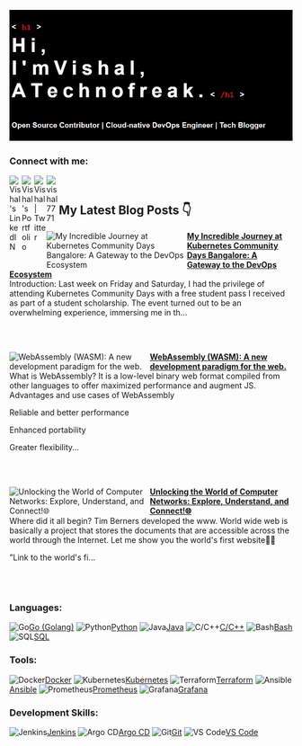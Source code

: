 ![Intro](https://github.com/VishalPraneeth/VishalPraneeth/blob/main/Gif%20GitHub%20profile.gif)



<h3 align="left">Connect with me:</h3>

<a href="https://www.linkedin.com/in/vishal-m-67920524b/">
  <img align="left" alt="Vishal's LinkedIN" width="22px" src="https://cdn.jsdelivr.net/npm/simple-icons@v3/icons/linkedin.svg" />
</a>
<a href="https://vishal-m.netlify.app/">
  <img align="left" alt="Vishal's Portfolio" width="22px" src="https://cdn.jsdelivr.net/npm/simple-icons@3.13.0/icons/googleearth.svg" />
</a>
<a href="https://twitter.com/VishalPraneeth">
  <img align="left" alt="Vishal | Twitter" width="22px" src="https://cdn.jsdelivr.net/npm/simple-icons@v3/icons/twitter.svg" />
</a>

<a href="https://vishal7771.hashnode.dev/" ><img align="left" src="https://cdn.jsdelivr.net/npm/simple-icons@3.13.0/icons/hashnode.svg" alt="vishal7771"  width="22px" /></a>

<br/>

## My Latest Blog Posts 👇
<!-- HASHNODE_BLOG:START -->
<p align="left">
<a href="https://vishal7771.hashnode.dev//my-incredible-journey-at-kubernetes-community-days-bangalore-a-gateway-to-the-devops-ecosystem" title="My Incredible Journey at Kubernetes Community Days Bangalore: A Gateway to the DevOps Ecosystem"><img src="https://cdn.hashnode.com/res/hashnode/image/upload/v1686054374567/b4796059-ec96-4b9b-8b8a-714ffc80ff1f.jpeg" alt="My Incredible Journey at Kubernetes Community Days Bangalore: A Gateway to the DevOps Ecosystem" width="250px" align="left" /></a>
<a href="https://vishal7771.hashnode.dev//my-incredible-journey-at-kubernetes-community-days-bangalore-a-gateway-to-the-devops-ecosystem" title="My Incredible Journey at Kubernetes Community Days Bangalore: A Gateway to the DevOps Ecosystem"><strong>My Incredible Journey at Kubernetes Community Days Bangalore: A Gateway to the DevOps Ecosystem</strong></a>
<br/> Introduction:
Last week on Friday and Saturday, I had the privilege of attending Kubernetes Community Days with a free student pass I received as part of a student scholarship. The event turned out to be an overwhelming experience, immersing me in th... </p> <br/> <br/>
<p align="left">
<a href="https://vishal7771.hashnode.dev//webassembly-wasm-a-new-development-paradigm-for-the-web" title="WebAssembly (WASM): A new development paradigm for the web."><img src="https://cdn.hashnode.com/res/hashnode/image/upload/v1685258483654/e794bc7c-a482-4d9b-bbe1-f991cc0f2892.png" alt="WebAssembly (WASM): A new development paradigm for the web." width="250px" align="left" /></a>
<a href="https://vishal7771.hashnode.dev//webassembly-wasm-a-new-development-paradigm-for-the-web" title="WebAssembly (WASM): A new development paradigm for the web."><strong>WebAssembly (WASM): A new development paradigm for the web.</strong></a>
<br/> What is WebAssembly?
It is a low-level binary web format compiled from other languages to offer maximized performance and augment JS.
Advantages and use cases of WebAssembly


Reliable and better performance

Enhanced portability

Greater flexibility... </p> <br/> <br/>
<p align="left">
<a href="https://vishal7771.hashnode.dev//unlocking-the-world-of-computer-networks-explore-understand-and-connect" title="Unlocking the World of Computer Networks: Explore, Understand, and Connect!🌐"><img src="https://cdn.hashnode.com/res/hashnode/image/upload/v1684943938137/43e8a174-7728-44c9-97f8-2f64313d761d.jpeg" alt="Unlocking the World of Computer Networks: Explore, Understand, and Connect!🌐" width="250px" align="left" /></a>
<a href="https://vishal7771.hashnode.dev//unlocking-the-world-of-computer-networks-explore-understand-and-connect" title="Unlocking the World of Computer Networks: Explore, Understand, and Connect!🌐"><strong>Unlocking the World of Computer Networks: Explore, Understand, and Connect!🌐</strong></a>
<br/> Where did it all begin?
Tim Berners developed the www. World wide web is basically a project that stores the documents that are accessible across the world through the Internet.
Let me show you the world's first website😶‍🌫️

"Link to the world's fi... </p> <br/> <br/>
<!-- HASHNODE_BLOG:END -->

### Languages:

![Go](https://upload.wikimedia.org/wikipedia/commons/thumb/0/05/Go_Logo_Blue.svg/1200px-Go_Logo_Blue.svg.png)[Go (Golang)](https://golang.org/)
![Python](https://upload.wikimedia.org/wikipedia/commons/thumb/c/c3/Python-logo-notext.svg/1200px-Python-logo-notext.svg.png)[Python](https://www.python.org/)
![Java](https://upload.wikimedia.org/wikipedia/en/thumb/3/30/Java_programming_language_logo.svg/1200px-Java_programming_language_logo.svg.png)[Java](https://www.java.com/)
![C/C++](https://upload.wikimedia.org/wikipedia/commons/thumb/1/18/ISO_C%2B%2B_Logo.svg/1200px-ISO_C%2B%2B_Logo.svg.png)[C/C++](https://en.cppreference.com/)
![Bash](https://upload.wikimedia.org/wikipedia/commons/thumb/8/82/Gnu-bash-logo.svg/1200px-Gnu-bash-logo.svg.png)[Bash](https://www.gnu.org/software/bash/)
![SQL](https://upload.wikimedia.org/wikipedia/commons/thumb/2/29/Postgresql_elephant.svg/1200px-Postgresql_elephant.svg.png)[SQL](https://en.wikipedia.org/wiki/SQL)

### Tools:

![Docker](https://www.docker.com/sites/default/files/d8/2019-07/vertical-logo-monochromatic.png)[Docker](https://www.docker.com/)
![Kubernetes](https://upload.wikimedia.org/wikipedia/commons/thumb/3/39/Kubernetes_logo_without_workmark.svg/1200px-Kubernetes_logo_without_workmark.svg.png)[Kubernetes](https://kubernetes.io/)
![Terraform](https://www.terraform.io/assets/images/og-image-8b3e4f7d.png)[Terraform](https://www.terraform.io/)
![Ansible](https://upload.wikimedia.org/wikipedia/commons/thumb/2/24/Ansible_logo.svg/1200px-Ansible_logo.svg.png)[Ansible](https://www.ansible.com/)
![Prometheus](https://upload.wikimedia.org/wikipedia/commons/thumb/3/38/Prometheus_software_logo.svg/1200px-Prometheus_software_logo.svg.png)[Prometheus](https://prometheus.io/)
![Grafana](https://upload.wikimedia.org/wikipedia/commons/thumb/0/0d/Grafana_logo.svg/1280px-Grafana_logo.svg.png)[Grafana](https://grafana.com/)

### Development Skills:

![Jenkins](https://upload.wikimedia.org/wikipedia/commons/thumb/e/e9/Jenkins_logo.svg/1200px-Jenkins_logo.svg.png)[Jenkins](https://www.jenkins.io/)
![Argo CD](https://argoproj.github.io/argo-cd/assets/images/argo-cd-logo.svg)[Argo CD](https://argoproj.github.io/argo-cd/)
![Git](https://upload.wikimedia.org/wikipedia/commons/thumb/3/3f/Git_icon.svg/1200px-Git_icon.svg.png)[Git](https://git-scm.com/)
![VS Code](https://upload.wikimedia.org/wikipedia/commons/thumb/9/9a/Visual_Studio_Code_1.35_icon.svg/1200px-Visual_Studio_Code_1.35_icon.svg.png)[VS Code](https://code.visualstudio.com/)


